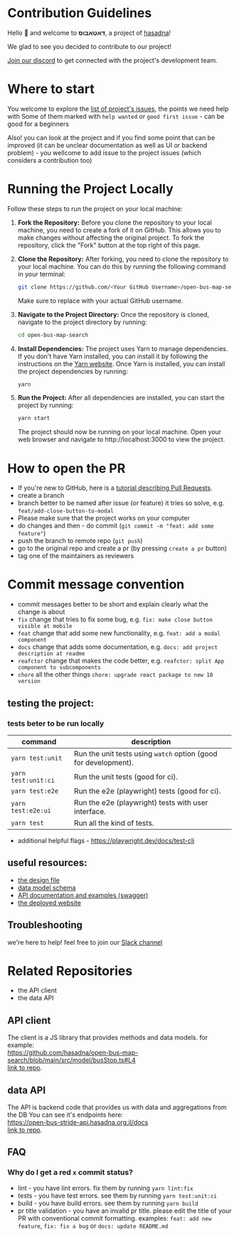 # Contribution Guidelines

Hello :wave: and welcome to **דאטאבוס**, a project of [hasadna](https://open-bus-map-search.hasadna.org.il)!

We glad to see you decided to contribute to our project!

[Join our discord](https://discord.gg/deBdkmufS4) to get connected with the project's development team.

# Where to start

You welcome to explore the [list of project's issues](https://github.com/hasadna/open-bus-map-search/issues), the points we need help with
Some of them marked with `help wanted` or `good first issue` - can be good for a beginners

Also! you can look at the project and if you find some point that can be improved (it can be unclear documentation as well as UI or backend problem) - you wellcome to add issue to the project issues (which considers a contribution too)

# Running the Project Locally

Follow these steps to run the project on your local machine:

1. **Fork the Repository:**
   Before you clone the repository to your local machine, you need to create a fork of it on GitHub. This allows you to make changes without affecting the original project. To fork the repository, click the "Fork" button at the top right of this page.

2. **Clone the Repository:**
   After forking, you need to clone the repository to your local machine. You can do this by running the following command in your terminal:

   ```bash
   git clone https://github.com/<Your GitHub Username>/open-bus-map-search.git
   ```
   Make sure to replace <Your GitHub Username> with your actual GitHub username.

3. **Navigate to the Project Directory:**
    Once the repository is cloned, navigate to the project directory by running:

    ```bash
    cd open-bus-map-search
    ```
4. **Install Dependencies:**
   The project uses Yarn to manage dependencies. If you don't have Yarn installed, you can install it by following the instructions on the [Yarn website](https://classic.yarnpkg.com/en/docs/install). Once Yarn is installed, you can install the project dependencies by running:
    ```bash
    yarn
    ```
5. **Run the Project:**
    After all dependencies are installed, you can start the project by running:
    ```bash
    yarn start
    ```
    The project should now be running on your local machine. Open your web browser and navigate to http://localhost:3000 to view the project.


# How to open the PR

- If you're new to GitHub, here is a [tutorial describing Pull Requests](https://docs.github.com/en/pull-requests/collaborating-with-pull-requests/proposing-changes-to-your-work-with-pull-requests/creating-a-pull-request).
- create a branch
- branch better to be named after issue (or feature) it tries so solve, e.g. `feat/add-close-button-to-modal`
- Please make sure that the project works on your computer
- do changes and then - do commit (`git commit -m "feat: add some feature"`)
- push the branch to remote repo (`git push`)
- go to the original repo and create a pr (by pressing `create a pr` button)
- tag one of the maintainers as reviewers


# Commit message convention

- commit messages better to be short and explain clearly what the change is about
- `fix` change that tries to fix some bug, e.g. `fix: make close button visible at mobile`
- `feat` change that add some new functionality, e.g. `feat: add a modal component`
- `docs` change that adds some documentation, e.g. `docs: add project description at readme`
- `reafctor` change that makes the code better, e.g. `reafctor: split App component to subcomponents`
- `chore` all the other things `chore: upgrade react package to new 18 version`

## testing the project:

### tests beter to be run locally

| command             | description                                                     |
| ------------------- | --------------------------------------------------------------- |
| `yarn test:unit`    | Run the unit tests using `watch` option (good for development). |
| `yarn test:unit:ci` | Run the unit tests (good for ci).                               |
| `yarn test:e2e`     | Run the e2e (playwright) tests (good for ci).                   |
| `yarn test:e2e:ui`  | Run the e2e (playwright) tests with user interface.             |
| `yarn test`         | Run all the kind of tests.                                      |

- additional helpful flags - https://playwright.dev/docs/test-cli

## useful resources:

- [the design file](https://www.figma.com/file/Plw8Uuu6U96CcX5tJyRMoW/Public-Transportation-visual-informaiton?type=design&node-id=0-1&mode=design&t=Dh8lI3EJ37unxvoe-0)
- [data model schema](https://github.com/hasadna/open-bus-stride-db/blob/main/DATA_MODEL.md)
- [API documentation and examples (swagger)](https://open-bus-stride-api.hasadna.org.il/docs)
- [the deployed website](https://open-bus-map-search.hasadna.org.il/dashboard)

## Troubleshooting

we're here to help! feel free to join our [Slack channel](https://join.slack.com/t/hasadna/shared_invite/zt-21qipktl1-7yF4FYJVxAqXl0wE4DlMKQ)

# Related Repositories

- the API client
- the data API

## API client

The client is a JS library that provides methods and data models. for example:  
https://github.com/hasadna/open-bus-map-search/blob/main/src/model/busStop.ts#L4  
[link to repo](https://github.com/iliakap/open-bus-stride-client).

## data API

The API is backend code that provides us with data and aggregations from the DB
You can see it's endpoints here:  
https://open-bus-stride-api.hasadna.org.il/docs  
[link to repo](https://github.com/hasadna/open-bus-stride-api).

## FAQ

### Why do I get a red `x` commit status?

- lint - you have lint errors. fix them by running `yarn lint:fix`
- tests - you have test errors. see them by running `yarn test:unit:ci`
- build - you have build errors. see them by running `yarn build`
- pr title validation - you have an invalid pr title. please edit the title of your PR with conventional commit formatting. examples: `feat: add new feature`, `fix: fix a bug` or `docs: update README.md`
